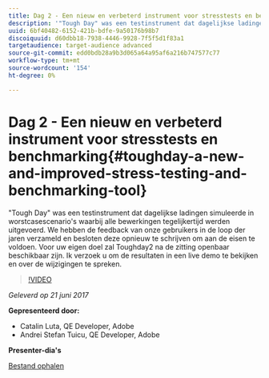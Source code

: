 ```yaml
---
title: Dag 2 - Een nieuw en verbeterd instrument voor stresstests en benchmarking
description: '"Tough Day" was een testinstrument dat dagelijkse ladingen simuleerde in worstcasescenario''s waarbij alle bewerkingen tegelijkertijd werden uitgevoerd. We hebben de feedback van onze gebruikers in de loop der jaren verzameld en besloten deze opnieuw te schrijven om aan de eisen te voldoen.'
uuid: 6bf40482-6152-421b-bdfe-9a50176b98b7
discoiquuid: d60dbb18-7938-4446-9928-7f5f5d1f83a1
targetaudience: target-audience advanced
source-git-commit: edd0bdb28a9b3d065a64a95af6a216b747577c77
workflow-type: tm+mt
source-wordcount: '154'
ht-degree: 0%

---
```


# Dag 2 - Een nieuw en verbeterd instrument voor stresstests en benchmarking{#toughday-a-new-and-improved-stress-testing-and-benchmarking-tool}

&quot;Tough Day&quot; was een testinstrument dat dagelijkse ladingen simuleerde in worstcasescenario&#39;s waarbij alle bewerkingen tegelijkertijd werden uitgevoerd. We hebben de feedback van onze gebruikers in de loop der jaren verzameld en besloten deze opnieuw te schrijven om aan de eisen te voldoen. Voor uw eigen doel zal Toughday2 na de zitting openbaar beschikbaar zijn. Ik verzoek u om de resultaten in een live demo te bekijken en over de wijzigingen te spreken.

>[!VIDEO](https://video.tv.adobe.com/v/18935/?quality=9)

*Geleverd op 21 juni 2017*

**Gepresenteerd door:**

* Catalin Luta, QE Developer, Adobe
* Andrei Stefan Tuicu, QE Developer, Adobe

**Presenter-dia&#39;s**

[Bestand ophalen](assets/aem-gems-toughday2.pdf)
<!--
[Get back to the Overview](https://helpx.adobe.com/experience-manager/kt/eseminars/gems/aem-index.html)
-->
